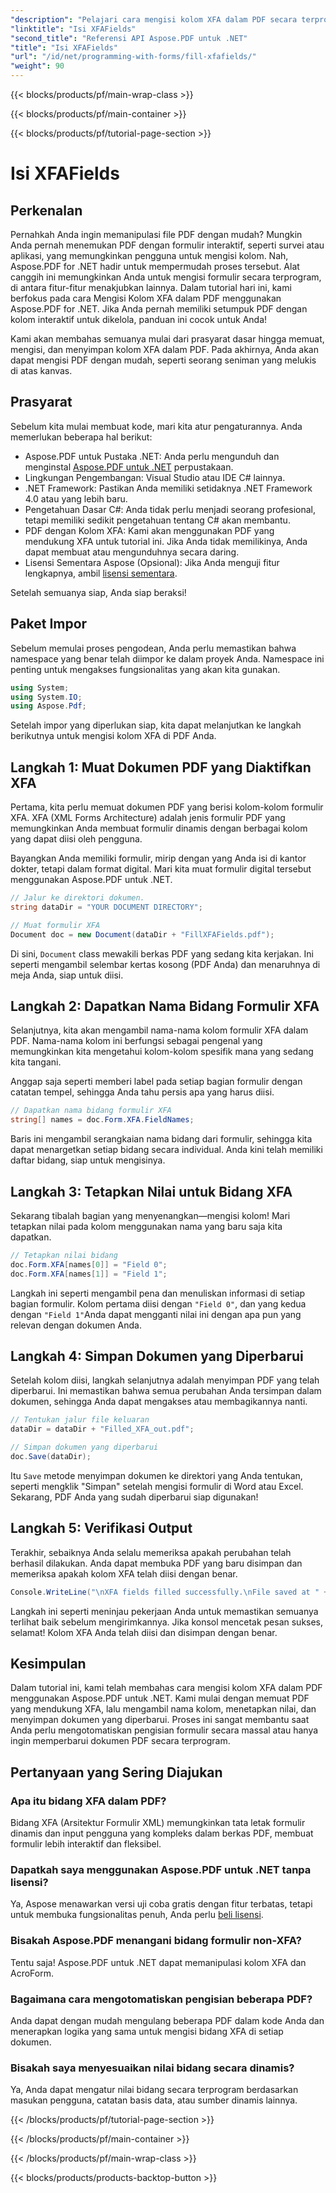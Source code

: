 ```yaml
---
"description": "Pelajari cara mengisi kolom XFA dalam PDF secara terprogram menggunakan Aspose.PDF for .NET dengan tutorial langkah demi langkah ini. Temukan alat manipulasi PDF yang sederhana dan canggih."
"linktitle": "Isi XFAFields"
"second_title": "Referensi API Aspose.PDF untuk .NET"
"title": "Isi XFAFields"
"url": "/id/net/programming-with-forms/fill-xfafields/"
"weight": 90
---
```


{{< blocks/products/pf/main-wrap-class >}}

{{< blocks/products/pf/main-container >}}

{{< blocks/products/pf/tutorial-page-section >}}

# Isi XFAFields

## Perkenalan

Pernahkah Anda ingin memanipulasi file PDF dengan mudah? Mungkin Anda pernah menemukan PDF dengan formulir interaktif, seperti survei atau aplikasi, yang memungkinkan pengguna untuk mengisi kolom. Nah, Aspose.PDF for .NET hadir untuk mempermudah proses tersebut. Alat canggih ini memungkinkan Anda untuk mengisi formulir secara terprogram, di antara fitur-fitur menakjubkan lainnya. Dalam tutorial hari ini, kami berfokus pada cara Mengisi Kolom XFA dalam PDF menggunakan Aspose.PDF for .NET. Jika Anda pernah memiliki setumpuk PDF dengan kolom interaktif untuk dikelola, panduan ini cocok untuk Anda!

Kami akan membahas semuanya mulai dari prasyarat dasar hingga memuat, mengisi, dan menyimpan kolom XFA dalam PDF. Pada akhirnya, Anda akan dapat mengisi PDF dengan mudah, seperti seorang seniman yang melukis di atas kanvas.

## Prasyarat

Sebelum kita mulai membuat kode, mari kita atur pengaturannya. Anda memerlukan beberapa hal berikut:

- Aspose.PDF untuk Pustaka .NET: Anda perlu mengunduh dan menginstal [Aspose.PDF untuk .NET](https://releases.aspose.com/pdf/net/) perpustakaan.
- Lingkungan Pengembangan: Visual Studio atau IDE C# lainnya.
- .NET Framework: Pastikan Anda memiliki setidaknya .NET Framework 4.0 atau yang lebih baru.
- Pengetahuan Dasar C#: Anda tidak perlu menjadi seorang profesional, tetapi memiliki sedikit pengetahuan tentang C# akan membantu.
- PDF dengan Kolom XFA: Kami akan menggunakan PDF yang mendukung XFA untuk tutorial ini. Jika Anda tidak memilikinya, Anda dapat membuat atau mengunduhnya secara daring.
- Lisensi Sementara Aspose (Opsional): Jika Anda menguji fitur lengkapnya, ambil [lisensi sementara](https://purchase.aspose.com/temporary-license/).

Setelah semuanya siap, Anda siap beraksi!

## Paket Impor

Sebelum memulai proses pengodean, Anda perlu memastikan bahwa namespace yang benar telah diimpor ke dalam proyek Anda. Namespace ini penting untuk mengakses fungsionalitas yang akan kita gunakan.

```csharp
using System;
using System.IO;
using Aspose.Pdf;
```

Setelah impor yang diperlukan siap, kita dapat melanjutkan ke langkah berikutnya untuk mengisi kolom XFA di PDF Anda.

## Langkah 1: Muat Dokumen PDF yang Diaktifkan XFA

Pertama, kita perlu memuat dokumen PDF yang berisi kolom-kolom formulir XFA. XFA (XML Forms Architecture) adalah jenis formulir PDF yang memungkinkan Anda membuat formulir dinamis dengan berbagai kolom yang dapat diisi oleh pengguna.

Bayangkan Anda memiliki formulir, mirip dengan yang Anda isi di kantor dokter, tetapi dalam format digital. Mari kita muat formulir digital tersebut menggunakan Aspose.PDF untuk .NET.

```csharp
// Jalur ke direktori dokumen.
string dataDir = "YOUR DOCUMENT DIRECTORY";

// Muat formulir XFA
Document doc = new Document(dataDir + "FillXFAFields.pdf");
```

Di sini, `Document` class mewakili berkas PDF yang sedang kita kerjakan. Ini seperti mengambil selembar kertas kosong (PDF Anda) dan menaruhnya di meja Anda, siap untuk diisi.

## Langkah 2: Dapatkan Nama Bidang Formulir XFA

Selanjutnya, kita akan mengambil nama-nama kolom formulir XFA dalam PDF. Nama-nama kolom ini berfungsi sebagai pengenal yang memungkinkan kita mengetahui kolom-kolom spesifik mana yang sedang kita tangani.

Anggap saja seperti memberi label pada setiap bagian formulir dengan catatan tempel, sehingga Anda tahu persis apa yang harus diisi.

```csharp
// Dapatkan nama bidang formulir XFA
string[] names = doc.Form.XFA.FieldNames;
```

Baris ini mengambil serangkaian nama bidang dari formulir, sehingga kita dapat menargetkan setiap bidang secara individual. Anda kini telah memiliki daftar bidang, siap untuk mengisinya.

## Langkah 3: Tetapkan Nilai untuk Bidang XFA

Sekarang tibalah bagian yang menyenangkan—mengisi kolom! Mari tetapkan nilai pada kolom menggunakan nama yang baru saja kita dapatkan.

```csharp
// Tetapkan nilai bidang
doc.Form.XFA[names[0]] = "Field 0";
doc.Form.XFA[names[1]] = "Field 1";
```

Langkah ini seperti mengambil pena dan menuliskan informasi di setiap bagian formulir. Kolom pertama diisi dengan `"Field 0"`, dan yang kedua dengan `"Field 1"`Anda dapat mengganti nilai ini dengan apa pun yang relevan dengan dokumen Anda.

## Langkah 4: Simpan Dokumen yang Diperbarui

Setelah kolom diisi, langkah selanjutnya adalah menyimpan PDF yang telah diperbarui. Ini memastikan bahwa semua perubahan Anda tersimpan dalam dokumen, sehingga Anda dapat mengakses atau membagikannya nanti.

```csharp
// Tentukan jalur file keluaran
dataDir = dataDir + "Filled_XFA_out.pdf";

// Simpan dokumen yang diperbarui
doc.Save(dataDir);
```

Itu `Save` metode menyimpan dokumen ke direktori yang Anda tentukan, seperti mengklik "Simpan" setelah mengisi formulir di Word atau Excel. Sekarang, PDF Anda yang sudah diperbarui siap digunakan!

## Langkah 5: Verifikasi Output

Terakhir, sebaiknya Anda selalu memeriksa apakah perubahan telah berhasil dilakukan. Anda dapat membuka PDF yang baru disimpan dan memeriksa apakah kolom XFA telah diisi dengan benar.

```csharp
Console.WriteLine("\nXFA fields filled successfully.\nFile saved at " + dataDir);
```

Langkah ini seperti meninjau pekerjaan Anda untuk memastikan semuanya terlihat baik sebelum mengirimkannya. Jika konsol mencetak pesan sukses, selamat! Kolom XFA Anda telah diisi dan disimpan dengan benar.

## Kesimpulan

Dalam tutorial ini, kami telah membahas cara mengisi kolom XFA dalam PDF menggunakan Aspose.PDF untuk .NET. Kami mulai dengan memuat PDF yang mendukung XFA, lalu mengambil nama kolom, menetapkan nilai, dan menyimpan dokumen yang diperbarui. Proses ini sangat membantu saat Anda perlu mengotomatiskan pengisian formulir secara massal atau hanya ingin memperbarui dokumen PDF secara terprogram.

## Pertanyaan yang Sering Diajukan

### Apa itu bidang XFA dalam PDF?
Bidang XFA (Arsitektur Formulir XML) memungkinkan tata letak formulir dinamis dan input pengguna yang kompleks dalam berkas PDF, membuat formulir lebih interaktif dan fleksibel.

### Dapatkah saya menggunakan Aspose.PDF untuk .NET tanpa lisensi?
Ya, Aspose menawarkan versi uji coba gratis dengan fitur terbatas, tetapi untuk membuka fungsionalitas penuh, Anda perlu [beli lisensi](https://purchase.aspose.com/buy).

### Bisakah Aspose.PDF menangani bidang formulir non-XFA?
Tentu saja! Aspose.PDF untuk .NET dapat memanipulasi kolom XFA dan AcroForm.

### Bagaimana cara mengotomatiskan pengisian beberapa PDF?
Anda dapat dengan mudah mengulang beberapa PDF dalam kode Anda dan menerapkan logika yang sama untuk mengisi bidang XFA di setiap dokumen.

### Bisakah saya menyesuaikan nilai bidang secara dinamis?
Ya, Anda dapat mengatur nilai bidang secara terprogram berdasarkan masukan pengguna, catatan basis data, atau sumber dinamis lainnya.

{{< /blocks/products/pf/tutorial-page-section >}}

{{< /blocks/products/pf/main-container >}}

{{< /blocks/products/pf/main-wrap-class >}}

{{< blocks/products/products-backtop-button >}}